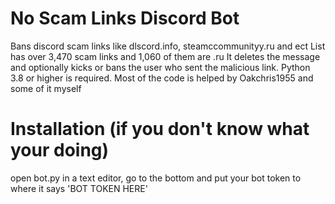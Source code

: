 # No Scam Links Discord Bot
Bans discord scam links like dlscord.info, steamccommunityy.ru and ect
List has over 3,470 scam links and 1,060 of them are .ru
It deletes the message and optionally kicks or bans the user who sent the malicious link.
Python 3.8 or higher is required. Most of the code is helped by Oakchris1955 and some of it myself
# Installation (if you don't know what your doing)
open bot.py in a text editor, go to the bottom and put your bot token to where it says 'BOT TOKEN HERE'
